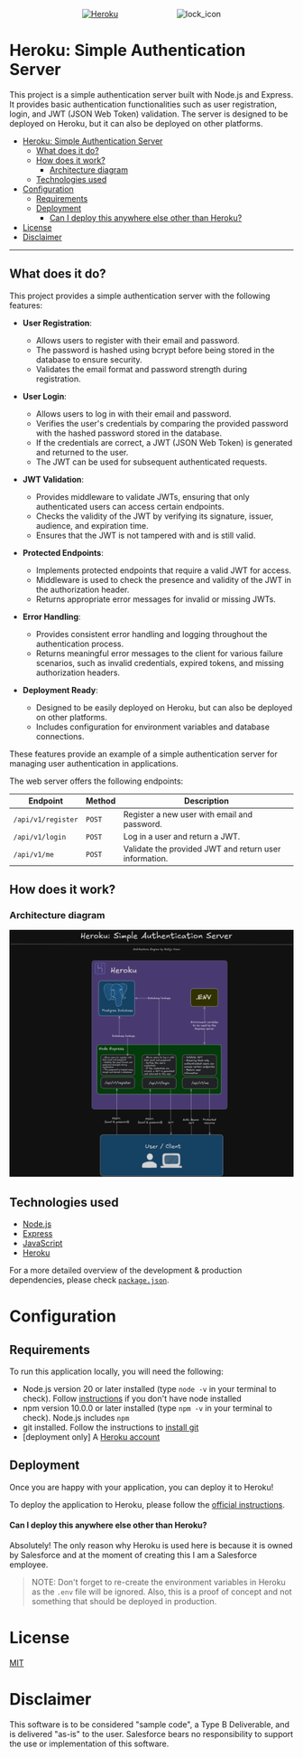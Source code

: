 <p align="center">
<a  href="https://www.heroku.com/"><img  src="https://static-00.iconduck.com/assets.00/heroku-icon-2048x2048-4rs1dp6p.png"  alt="Heroku"  width="150" height="150" hspace="50"/></a>
<img  src="https://cdn-icons-png.freepik.com/256/11910/11910942.png?semt=ais_hybrid"  alt="lock_icon"  width="150" height="150" hspace="50"/>
<p/>

# Heroku: Simple Authentication Server

This project is a simple authentication server built with Node.js and Express. It provides basic authentication functionalities such as user registration, login, and JWT (JSON Web Token) validation. The server is designed to be deployed on Heroku, but it can also be deployed on other platforms.

- [Heroku: Simple Authentication Server](#heroku-simple-authentication-server)
  - [What does it do?](#what-does-it-do)
  - [How does it work?](#how-does-it-work)
    - [Architecture diagram](#architecture-diagram)
  - [Technologies used](#technologies-used)
- [Configuration](#configuration)
  - [Requirements](#requirements)
  - [Deployment](#deployment)
      - [Can I deploy this anywhere else other than Heroku?](#can-i-deploy-this-anywhere-else-other-than-heroku)
- [License](#license)
- [Disclaimer](#disclaimer)

---

## What does it do?

This project provides a simple authentication server with the following features:

- **User Registration**:

  - Allows users to register with their email and password.
  - The password is hashed using bcrypt before being stored in the database to ensure security.
  - Validates the email format and password strength during registration.

- **User Login**:

  - Allows users to log in with their email and password.
  - Verifies the user's credentials by comparing the provided password with the hashed password stored in the database.
  - If the credentials are correct, a JWT (JSON Web Token) is generated and returned to the user.
  - The JWT can be used for subsequent authenticated requests.

- **JWT Validation**:

  - Provides middleware to validate JWTs, ensuring that only authenticated users can access certain endpoints.
  - Checks the validity of the JWT by verifying its signature, issuer, audience, and expiration time.
  - Ensures that the JWT is not tampered with and is still valid.

- **Protected Endpoints**:

  - Implements protected endpoints that require a valid JWT for access.
  - Middleware is used to check the presence and validity of the JWT in the authorization header.
  - Returns appropriate error messages for invalid or missing JWTs.

- **Error Handling**:

  - Provides consistent error handling and logging throughout the authentication process.
  - Returns meaningful error messages to the client for various failure scenarios, such as invalid credentials, expired tokens, and missing authorization headers.

- **Deployment Ready**:
  - Designed to be easily deployed on Heroku, but can also be deployed on other platforms.
  - Includes configuration for environment variables and database connections.

These features provide an example of a simple authentication server for managing user authentication in applications.

The web server offers the following endpoints:

| Endpoint           | Method | Description                                            |
| ------------------ | ------ | ------------------------------------------------------ |
| `/api/v1/register` | `POST` | Register a new user with email and password.           |
| `/api/v1/login`    | `POST` | Log in a user and return a JWT.                        |
| `/api/v1/me`       | `POST` | Validate the provided JWT and return user information. |

## How does it work?

### Architecture diagram

![](./screenshots/architecture-diagram.png)

## Technologies used

- [Node.js](https://nodejs.org/en)
- [Express](https://expressjs.com/)
- [JavaScript](https://developer.mozilla.org/en-US/docs/Web/JavaScript)
- [Heroku](https://www.heroku.com/)

For a more detailed overview of the development & production dependencies, please check [`package.json`](./server/package.json).

# Configuration

## Requirements

To run this application locally, you will need the following:

- Node.js version 20 or later installed (type `node -v` in your terminal to check). Follow [instructions](https://nodejs.org/en/download) if you don't have node installed
- npm version 10.0.0 or later installed (type `npm -v` in your terminal to check). Node.js includes `npm`
- git installed. Follow the instructions to [install git](https://git-scm.com/downloads)
- [deployment only] A [Heroku account](https://signup.heroku.com/)

## Deployment

Once you are happy with your application, you can deploy it to Heroku!

To deploy the application to Heroku, please follow the [official instructions](https://devcenter.heroku.com/articles/git).

#### Can I deploy this anywhere else other than Heroku?

Absolutely! The only reason why Heroku is used here is because it is owned by Salesforce and at the moment of creating this I am a Salesforce employee.

> NOTE: Don't forget to re-create the environment variables in Heroku as the `.env` file will be ignored. Also, this is a proof of concept and not something that should be deployed in production.

# License

[MIT](http://www.opensource.org/licenses/mit-license.html)

# Disclaimer

This software is to be considered "sample code", a Type B Deliverable, and is delivered "as-is" to the user. Salesforce bears no responsibility to support the use or implementation of this software.
